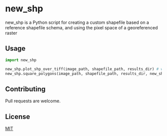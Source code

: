 # new_shp

new_shp is a Python script for creating a custom shapefile based on a reference shapefile schema, and using the pixel space of a georeferenced raster

## Usage

```python
import new_shp

new_shp.plot_shp_over_tiff(image_path, shapefile_path, results_dir) # writes a png image of the raster overlaid with shapefile features
new_shp.square_polygons(image_path, shapefile_path, results_dir, new_shapefile_path) # creates a shapefile with square features in the image projection centered on shapefile features
```

## Contributing
Pull requests are welcome.

## License
[MIT](https://choosealicense.com/licenses/mit/)
